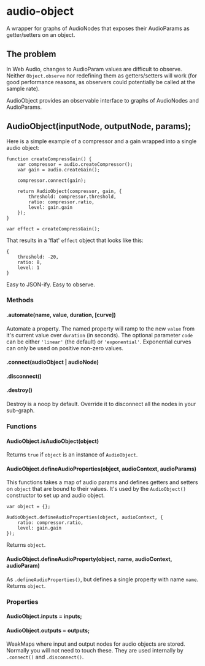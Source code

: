 # audio-object
A wrapper for graphs of AudioNodes that exposes their AudioParams as
getter/setters on an object.

## The problem

In Web Audio, changes to AudioParam values are difficult to observe.
Neither <code>Object.observe</code> nor redefining them as getters/setters will
work (for good performance reasons, as observers could potentially be called
at the sample rate).

AudioObject provides an observable interface to graphs of AudioNodes and
AudioParams.

## AudioObject(inputNode, outputNode, params);

Here is a simple example of a compressor and a gain wrapped into a single
audio object:

    function createCompressGain() {
        var compressor = audio.createCompressor();
        var gain = audio.createGain();

        compressor.connect(gain);

        return AudioObject(compressor, gain, {
            threshold: compressor.threshold,
            ratio: compressor.ratio,
            level: gain.gain
        });
    }

    var effect = createCompressGain();


That results in a 'flat' <code>effect</code> object that looks like this:

    {
        threshold: -20,
        ratio: 8,
        level: 1
    }

Easy to JSON-ify. Easy to observe.

### Methods

#### .automate(name, value, duration, [curve])

Automate a property. The named property will ramp to the new <code>value</code>
from it's current value over <code>duration</code> (in seconds). The optional
parameter <code>code</code> can be either <code>'linear'</code> (the default) or
<code>'exponential'</code>. Exponential curves can only be used on positive
non-zero values.

#### .connect(audioObject | audioNode)


#### .disconnect()



#### .destroy()

Destroy is a noop by default. Override it to disconnect all the nodes in your
sub-graph.

### Functions

#### AudioObject.isAudioObject(object)

Returns <code>true</code> if <code>object</code> is an instance of <code>AudioObject</code>.

#### AudioObject.defineAudioProperties(object, audioContext, audioParams)

This functions takes a map of audio params and defines getters and setters on
<code>object</code> that are bound to their values. It's used by the
<code>AudioObject()</code> constructor to set up and audio object.


    var object = {};

    AudioObject.defineAudioProperties(object, audioContext, {
        ratio: compressor.ratio,
        level: gain.gain
    });

Returns <code>object</code>.

#### AudioObject.defineAudioProperty(object, name, audioContext, audioParam)

As <code>.defineAudioProperties()</code>, but defines a single property with
name <code>name</code>. Returns <code>object</code>.

### Properties

#### AudioObject.inputs = inputs;
#### AudioObject.outputs = outputs;

WeakMaps where input and output nodes for audio objects are stored. Normally
you will not need to touch these. They are used internally by
<code>.connect()</code> and <code>.disconnect()</code>.


